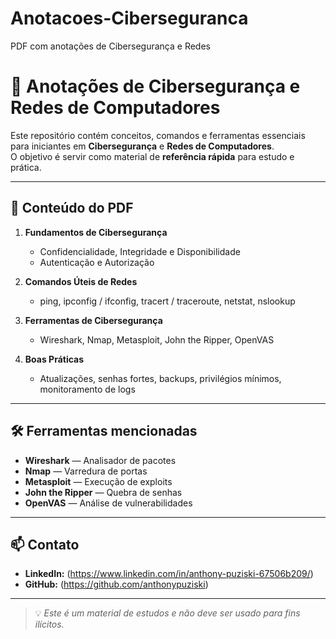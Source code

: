 # Anotacoes-Ciberseguranca
PDF com anotações de Cibersegurança e Redes
# 📄 Anotações de Cibersegurança e Redes de Computadores

Este repositório contém conceitos, comandos e ferramentas essenciais para iniciantes em **Cibersegurança** e **Redes de Computadores**.  
O objetivo é servir como material de **referência rápida** para estudo e prática.

---

## 📌 Conteúdo do PDF
1. **Fundamentos de Cibersegurança**
   - Confidencialidade, Integridade e Disponibilidade
   - Autenticação e Autorização

2. **Comandos Úteis de Redes**
   - ping, ipconfig / ifconfig, tracert / traceroute, netstat, nslookup

3. **Ferramentas de Cibersegurança**
   - Wireshark, Nmap, Metasploit, John the Ripper, OpenVAS

4. **Boas Práticas**
   - Atualizações, senhas fortes, backups, privilégios mínimos, monitoramento de logs

---

## 🛠 Ferramentas mencionadas
- **Wireshark** — Analisador de pacotes
- **Nmap** — Varredura de portas
- **Metasploit** — Execução de exploits
- **John the Ripper** — Quebra de senhas
- **OpenVAS** — Análise de vulnerabilidades

---


## 📫 Contato
- **LinkedIn:** (https://www.linkedin.com/in/anthony-puziski-67506b209/)
- **GitHub:** (https://github.com/anthonypuziski)

---

> 💡 *Este é um material de estudos e não deve ser usado para fins ilícitos.*
